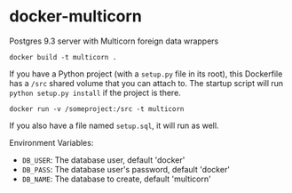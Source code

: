 # docker-multicorn

Postgres 9.3 server with Multicorn foreign data wrappers

`docker build -t multicorn .`

If you have a Python project (with a `setup.py` file in its root), this Dockerfile has a `/src` shared volume that you can attach to. The startup script will run `python setup.py install` if the project is there.

`docker run -v /someproject:/src -t multicorn`

If you also have a file named `setup.sql`, it will run as well.

Environment Variables:

- `DB_USER`: The database user, default 'docker'
- `DB_PASS`: The database user's password, default 'docker'
- `DB_NAME`: The database to create, default 'multicorn'
